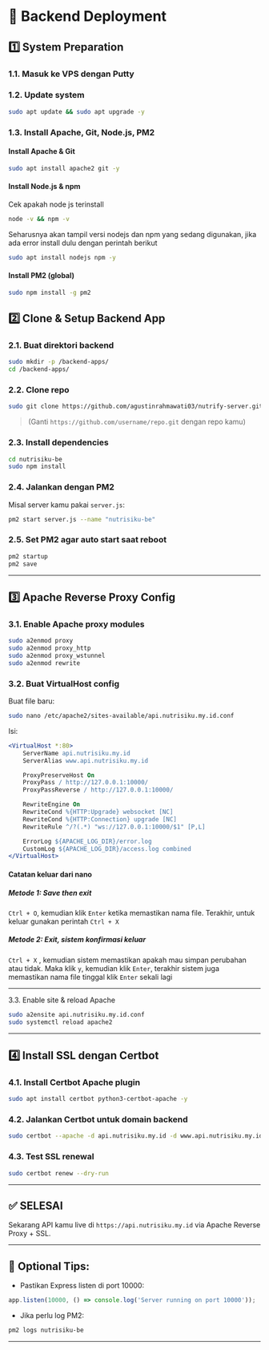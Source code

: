 # 🚀 **Backend Deployment**

## **1️⃣ System Preparation**

### 1.1. Masuk ke VPS dengan Putty

### 1.2. Update system

```bash
sudo apt update && sudo apt upgrade -y
```

### 1.3. Install Apache, Git, Node.js, PM2

#### Install Apache & Git

```bash
sudo apt install apache2 git -y
```

#### Install Node.js & npm

Cek apakah node js terinstall

```bash
node -v && npm -v
```

Seharusnya akan tampil versi nodejs dan npm yang sedang digunakan, jika ada error install dulu dengan perintah berikut

```bash
sudo apt install nodejs npm -y
```

#### Install PM2 (global)

```bash
sudo npm install -g pm2
```

## **2️⃣ Clone & Setup Backend App**

### 2.1. Buat direktori backend

```bash
sudo mkdir -p /backend-apps/
cd /backend-apps/
```

### 2.2. Clone repo

```bash
sudo git clone https://github.com/agustinrahmawati03/nutrify-server.git nutrisiku-be
```

> (Ganti `https://github.com/username/repo.git` dengan repo kamu)

### 2.3. Install dependencies

```bash
cd nutrisiku-be
sudo npm install
```

### 2.4. Jalankan dengan PM2

Misal server kamu pakai `server.js`:

```bash
pm2 start server.js --name "nutrisiku-be"
```

### 2.5. Set PM2 agar auto start saat reboot

```bash
pm2 startup
pm2 save
```

---

## **3️⃣ Apache Reverse Proxy Config**

### 3.1. Enable Apache proxy modules

```bash
sudo a2enmod proxy
sudo a2enmod proxy_http
sudo a2enmod proxy_wstunnel
sudo a2enmod rewrite
```

### 3.2. Buat VirtualHost config

Buat file baru:

```bash
sudo nano /etc/apache2/sites-available/api.nutrisiku.my.id.conf
```

Isi:

```apache
<VirtualHost *:80>
    ServerName api.nutrisiku.my.id
    ServerAlias www.api.nutrisiku.my.id

    ProxyPreserveHost On
    ProxyPass / http://127.0.0.1:10000/
    ProxyPassReverse / http://127.0.0.1:10000/

    RewriteEngine On
    RewriteCond %{HTTP:Upgrade} websocket [NC]
    RewriteCond %{HTTP:Connection} upgrade [NC]
    RewriteRule ^/?(.*) "ws://127.0.0.1:10000/$1" [P,L]

    ErrorLog ${APACHE_LOG_DIR}/error.log
    CustomLog ${APACHE_LOG_DIR}/access.log combined
</VirtualHost>
```

#### **Catatan keluar dari nano**

##### Metode 1: Save then exit

`Ctrl + O`, kemudian klik `Enter` ketika memastikan nama file. Terakhir, untuk keluar gunakan perintah `Ctrl + X`

##### Metode 2: Exit, sistem konfirmasi keluar

`Ctrl + X` , kemudian sistem memastikan apakah mau simpan perubahan atau tidak. Maka klik `y`, kemudian klik `Enter`, terakhir sistem juga memastikan nama file tinggal klik `Enter` sekali lagi

---

3.3. Enable site & reload Apache

```bash
sudo a2ensite api.nutrisiku.my.id.conf
sudo systemctl reload apache2
```

---

## **4️⃣ Install SSL dengan Certbot**

### 4.1. Install Certbot Apache plugin

```bash
sudo apt install certbot python3-certbot-apache -y
```

### 4.2. Jalankan Certbot untuk domain backend

```bash
sudo certbot --apache -d api.nutrisiku.my.id -d www.api.nutrisiku.my.id
```

### 4.3. Test SSL renewal

```bash
sudo certbot renew --dry-run
```

---

## ✅ **SELESAI**

Sekarang API kamu live di `https://api.nutrisiku.my.id` via Apache Reverse Proxy + SSL.

---

## 🔧 **Optional Tips:**

- Pastikan Express listen di port 10000:

```javascript
app.listen(10000, () => console.log('Server running on port 10000'));
```

- Jika perlu log PM2:

```bash
pm2 logs nutrisiku-be
```

---
